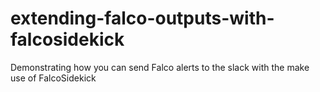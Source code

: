 # extending-falco-outputs-with-falcosidekick
Demonstrating how you can send Falco alerts to the slack with the make use of FalcoSidekick
